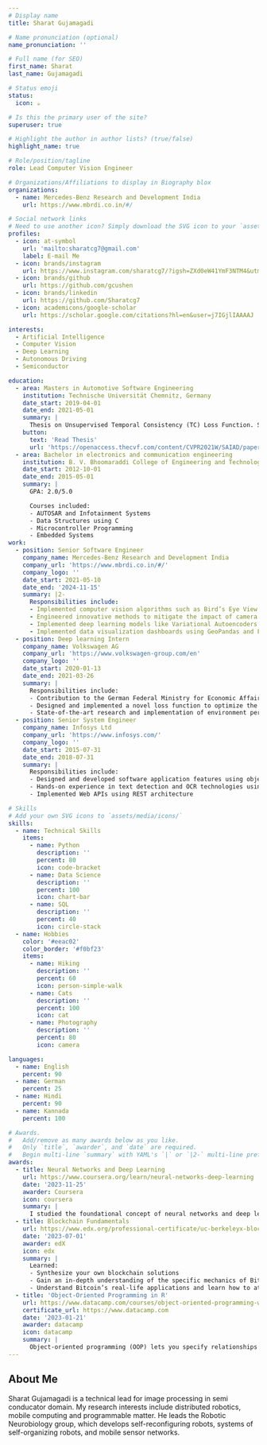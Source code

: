 ```yaml
---
# Display name
title: Sharat Gujamagadi

# Name pronunciation (optional)
name_pronunciation: ''

# Full name (for SEO)
first_name: Sharat
last_name: Gujamagadi

# Status emoji
status:
  icon: ☕️

# Is this the primary user of the site?
superuser: true

# Highlight the author in author lists? (true/false)
highlight_name: true

# Role/position/tagline
role: Lead Computer Vision Engineer

# Organizations/Affiliations to display in Biography blox
organizations:
  - name: Mercedes-Benz Research and Development India
    url: https://www.mbrdi.co.in/#/

# Social network links
# Need to use another icon? Simply download the SVG icon to your `assets/media/icons/` folder.
profiles:
  - icon: at-symbol
    url: 'mailto:sharatcg7@gmail.com'
    label: E-mail Me
  - icon: brands/instagram
    url: https://www.instagram.com/sharatcg7/?igsh=ZXd0eW41YmF3NTM4&utm_source=qr
  - icon: brands/github
    url: https://github.com/gcushen
  - icon: brands/linkedin
    url: https://github.com/Sharatcg7
  - icon: academicons/google-scholar
    url: https://scholar.google.com/citations?hl=en&user=j7IGjlIAAAAJ

interests:
  - Artificial Intelligence
  - Computer Vision
  - Deep Learning
  - Autonomous Driving
  - Semiconductor

education:
  - area: Masters in Automotive Software Engineering
    institution: Technische Universität Chemnitz, Germany
    date_start: 2019-04-01
    date_end: 2021-05-01
    summary: |
      Thesis on Unsupervised Temporal Consistency (TC) Loss Function. Supervised by [Prof Dr. Julien Vitay](https://julien-vitay.net/about.html). 
    button:
      text: 'Read Thesis'
      url: 'https://openaccess.thecvf.com/content/CVPR2021W/SAIAD/papers/Varghese_An_Unsupervised_Temporal_Consistency_TC_Loss_To_Improve_the_Performance_CVPRW_2021_paper.pdf'
  - area: Bachelor in electronics and communication engineering
    institution: B. V. Bhoomaraddi College of Engineering and Technology, India
    date_start: 2012-10-01
    date_end: 2015-05-01
    summary: |
      GPA: 2.0/5.0

      Courses included:
      - AUTOSAR and Infotainment Systems
      - Data Structures using C
      - Microcontroller Programming
      - Embedded Systems
work:
  - position: Senior Software Engineer
    company_name: Mercedes-Benz Research and Development India
    company_url: 'https://www.mbrdi.co.in/#/'
    company_logo: ''
    date_start: 2021-05-10
    date_end: '2024-11-15'
    summary: |2-
      Responsibilities include:
      - Implemented computer vision algorithms such as Bird’s Eye View (BEV) for 3D objects detection
      - Engineered innovative methods to mitigate the impact of camera degradation for autonomous driving
      - Implemented deep learning models like Variational Autoencoders (VAE) for predicting agent trajectories
      - Implemented data visualization dashboards using GeoPandas and Folium 
  - position: Deep learning Intern
    company_name: Volkswagen AG
    company_url: 'https://www.volkswagen-group.com/en'
    company_logo: ''
    date_start: 2020-01-13
    date_end: 2021-03-26
    summary: |
      Responsibilities include:
      - Contribution to the German Federal Ministry for Economic Affairs and Climate Action funded project [VDA KI-Absicherung](https://www.ki-absicherung-projekt.de/en/project)
      - Designed and implemented a novel loss function to optimize the performance of deep neural networks
      - State-of-the-art research and implementation of environment perception models
  - position: Senior System Engineer
    company_name: Infosys Ltd
    company_url: 'https://www.infosys.com/'
    company_logo: ''
    date_start: 2015-07-31
    date_end: 2018-07-31
    summary: |
      Responsibilities include:
      - Designed and developed software application features using object-oriented concepts
      - Hands-on experience in text detection and OCR technologies using Ephesof
      - Implemented Web APIs using REST architecture

# Skills
# Add your own SVG icons to `assets/media/icons/`
skills:
  - name: Technical Skills
    items:
      - name: Python
        description: ''
        percent: 80
        icon: code-bracket
      - name: Data Science
        description: ''
        percent: 100
        icon: chart-bar
      - name: SQL
        description: ''
        percent: 40
        icon: circle-stack
  - name: Hobbies
    color: '#eeac02'
    color_border: '#f0bf23'
    items:
      - name: Hiking
        description: ''
        percent: 60
        icon: person-simple-walk
      - name: Cats
        description: ''
        percent: 100
        icon: cat
      - name: Photography
        description: ''
        percent: 80
        icon: camera

languages:
  - name: English
    percent: 90
  - name: German
    percent: 25
  - name: Hindi
    percent: 90
  - name: Kannada
    percent: 100

# Awards.
#   Add/remove as many awards below as you like.
#   Only `title`, `awarder`, and `date` are required.
#   Begin multi-line `summary` with YAML's `|` or `|2-` multi-line prefix and indent 2 spaces below.
awards:
  - title: Neural Networks and Deep Learning
    url: https://www.coursera.org/learn/neural-networks-deep-learning
    date: '2023-11-25'
    awarder: Coursera
    icon: coursera
    summary: |
      I studied the foundational concept of neural networks and deep learning. By the end, I was familiar with the significant technological trends driving the rise of deep learning; build, train, and apply fully connected deep neural networks; implement efficient (vectorized) neural networks; identify key parameters in a neural network’s architecture; and apply deep learning to your own applications.
  - title: Blockchain Fundamentals
    url: https://www.edx.org/professional-certificate/uc-berkeleyx-blockchain-fundamentals
    date: '2023-07-01'
    awarder: edX
    icon: edx
    summary: |
      Learned:
      - Synthesize your own blockchain solutions
      - Gain an in-depth understanding of the specific mechanics of Bitcoin
      - Understand Bitcoin’s real-life applications and learn how to attack and destroy Bitcoin, Ethereum, smart contracts and Dapps, and alternatives to Bitcoin’s Proof-of-Work consensus algorithm
  - title: 'Object-Oriented Programming in R'
    url: https://www.datacamp.com/courses/object-oriented-programming-with-s3-and-r6-in-r
    certificate_url: https://www.datacamp.com
    date: '2023-01-21'
    awarder: datacamp
    icon: datacamp
    summary: |
      Object-oriented programming (OOP) lets you specify relationships between functions and the objects that they can act on, helping you manage complexity in your code. This is an intermediate level course, providing an introduction to OOP, using the S3 and R6 systems. S3 is a great day-to-day R programming tool that simplifies some of the functions that you write. R6 is especially useful for industry-specific analyses, working with web APIs, and building GUIs.
---
```


## About Me

Sharat Gujamagadi is a technical lead for image processing in semi conducator domain. My research interests include distributed robotics, mobile computing and programmable matter. He leads the Robotic Neurobiology group, which develops self-reconfiguring robots, systems of self-organizing robots, and mobile sensor networks.
